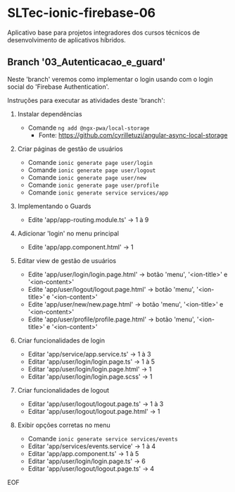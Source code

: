 # SLTec-ionic-firebase-06

Aplicativo base para projetos integradores dos cursos técnicos de desenvolvimento de aplicativos híbridos.

## Branch '03_Autenticacao_e_guard'

Neste 'branch' veremos como implementar o login usando com o login social do 'Firebase Authentication'.

Instruções para executar as atividades deste 'branch':

1) Instalar dependências

    - Comande ``ng add @ngx-pwa/local-storage``
        - Fonte: https://github.com/cyrilletuzi/angular-async-local-storage

2) Criar páginas de gestão de usuários

    - Comande ``ionic generate page user/login``
    - Comande ``ionic generate page user/logout``
    - Comande ``ionic generate page user/new``
    - Comande ``ionic generate page user/profile``
    - Comande ``ionic generate service services/app``

3) Implementando o Guards

    - Edite 'app/app-routing.module.ts' &rarr; 1 à 9

4) Adicionar 'login' no menu principal

    - Edite 'app/app.component.html' &rarr; 1

5) Editar view de gestão de usuários

    - Edite 'app/user/login/login.page.html' &rarr; botão 'menu', '&lt;ion-title&gt;' e '&lt;ion-content&gt;' 
    - Edite 'app/user/logout/logout.page.html' &rarr; botão 'menu', '&lt;ion-title&gt;' e '&lt;ion-content&gt;' 
    - Edite 'app/user/new/new.page.html' &rarr; botão 'menu', '&lt;ion-title&gt;' e '&lt;ion-content&gt;' 
    - Edite 'app/user/profile/profile.page.html' &rarr; botão 'menu', '&lt;ion-title&gt;' e '&lt;ion-content&gt;'

6) Criar funcionalidades de login

    - Editar 'app/service/app.service.ts' &rarr; 1 à 3
    - Editar 'app/user/login/login.page.ts' &rarr; 1 à 5
    - Editar 'app/user/login/login.page.html' &rarr; 1
    - Editar 'app/user/login/login.page.scss' &rarr; 1

7) Criar funcionalidades de logout

    - Editar 'app/user/logout/logout.page.ts' &rarr; 1 à 3
    - Editar 'app/user/logout/logout.page.html' &rarr; 1

8) Exibir opções corretas no menu

    - Comande ``ionic generate service services/events``
    - Editar 'app/services/events.service' &rarr; 1 à 4
    - Editar 'app/app.component.ts' &rarr; 1 à 5
    - Editar 'app/user/login/login.page.ts' &rarr; 6
    - Editar 'app/user/logout/logout.page.ts' &rarr; 4

EOF
